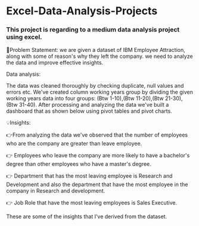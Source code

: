 # Excel-Data-Analysis-Projects
### This project is regarding to a medium data analysis project using excel.
🤔Problem Statement: we are given a dataset of IBM Employee Attraction, along with some of reason's why they left the company. we need to analyze the data and improve effective insights.

Data analysis:

The data was cleaned thoroughly by checking duplicate, null values and errors etc.
We've created column working years group by dividing the given working years data into four groups: (Btw 1-10),(Btw 11-20),(Btw 21-30),(Btw 31-40).
After processing and analyzing the data we've built a dashboard that as shown below using pivot tables and pivot charts.

💡Insights: 

👉From analyzing the data we've observed that the number of employees who are the company are greater than leave employee.

👉 Employees who leave the company are more likely to have a bachelor's degree than other employees who have a master's degree.

👉 Department that has the most leaving employee is Research and Development and also the department that have the most employee in the company in Research and development.

👉 Job Role that have the most leaving employees is Sales Executive.

These are some of the insights that I've derived from the dataset.

